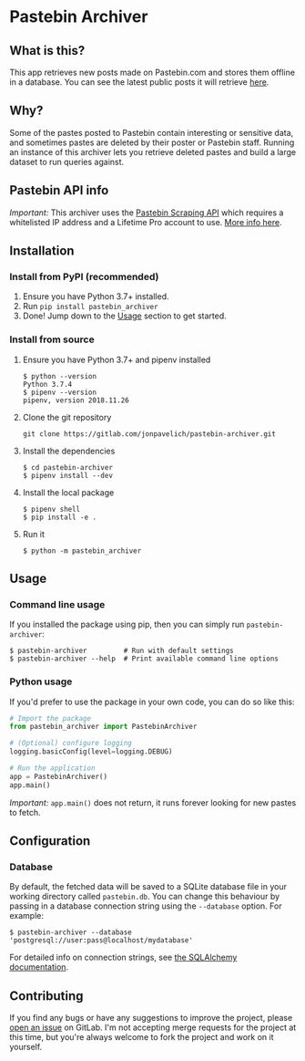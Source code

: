 # Pastebin Archiver
## What is this?
This app retrieves new posts made on Pastebin.com and stores them offline in a database. You can see the latest public posts it will retrieve [here](https://pastebin.com/archive).

## Why?
Some of the pastes posted to Pastebin contain interesting or sensitive data, and sometimes pastes are deleted by their poster or Pastebin staff. Running an instance of this archiver lets you retrieve deleted pastes and build a large dataset to run queries against.

## Pastebin API info
_Important:_ This archiver uses the [Pastebin Scraping API](https://pastebin.com/doc_scraping_api) which requires a whitelisted IP address and a Lifetime Pro account to use. [More info here](https://pastebin.com/faq#17).

## Installation
### Install from PyPI (recommended)
1. Ensure you have Python 3.7+ installed.
2. Run `pip install pastebin_archiver`
3. Done! Jump down to the [Usage](#usage) section to get started.

### Install from source
1. Ensure you have Python 3.7+ and pipenv installed
    ```shell
    $ python --version
    Python 3.7.4
    $ pipenv --version
    pipenv, version 2018.11.26
    ```
2. Clone the git repository
    ```shell
    git clone https://gitlab.com/jonpavelich/pastebin-archiver.git 
    ```
3. Install the dependencies
    ```shell
    $ cd pastebin-archiver
    $ pipenv install --dev
    ``` 
4. Install the local package
    ```shell
    $ pipenv shell
    $ pip install -e .
    ```
5. Run it
    ```shell
    $ python -m pastebin_archiver
    ```

## Usage
### Command line usage
If you installed the package using pip, then you can simply run `pastebin-archiver`: 
```shell
$ pastebin-archiver         # Run with default settings
$ pastebin-archiver --help  # Print available command line options
```

### Python usage 
If you'd prefer to use the package in your own code, you can do so like this:
```python
# Import the package
from pastebin_archiver import PastebinArchiver

# (Optional) configure logging
logging.basicConfig(level=logging.DEBUG) 

# Run the application
app = PastebinArchiver()
app.main()
```
_Important:_ `app.main()` does not return, it runs forever looking for new pastes to fetch.

## Configuration
### Database
By default, the fetched data will be saved to a SQLite database file in your working directory called `pastebin.db`. You can change this behaviour by passing in a database connection string using the `--database` option. For example:
```shell
$ pastebin-archiver --database 'postgresql://user:pass@localhost/mydatabase'
```

For detailed info on connection strings, see [the SQLAlchemy documentation](https://docs.sqlalchemy.org/en/13/core/engines.html#database-urls).

## Contributing
If you find any bugs or have any suggestions to improve the project, please [open an issue](https://gitlab.com/jonpavelich/pastebin-archiver/issues/new) on GitLab. I'm not accepting merge requests for the project at this time, but you're always welcome to fork the project and work on it yourself.
